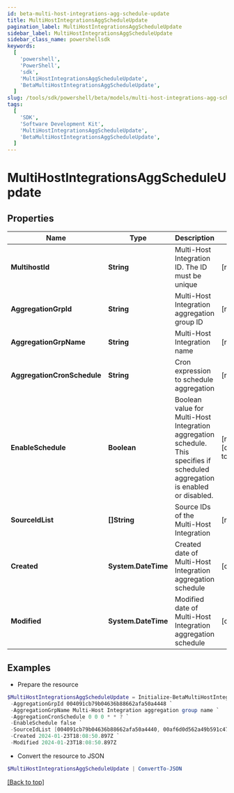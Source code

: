 ```yaml
---
id: beta-multi-host-integrations-agg-schedule-update
title: MultiHostIntegrationsAggScheduleUpdate
pagination_label: MultiHostIntegrationsAggScheduleUpdate
sidebar_label: MultiHostIntegrationsAggScheduleUpdate
sidebar_class_name: powershellsdk
keywords:
  [
    'powershell',
    'PowerShell',
    'sdk',
    'MultiHostIntegrationsAggScheduleUpdate',
    'BetaMultiHostIntegrationsAggScheduleUpdate',
  ]
slug: /tools/sdk/powershell/beta/models/multi-host-integrations-agg-schedule-update
tags:
  [
    'SDK',
    'Software Development Kit',
    'MultiHostIntegrationsAggScheduleUpdate',
    'BetaMultiHostIntegrationsAggScheduleUpdate',
  ]
---
```


# MultiHostIntegrationsAggScheduleUpdate

## Properties

| Name | Type | Description | Notes |
| --- | --- | --- | --- |
| **MultihostId** | **String** | Multi-Host Integration ID. The ID must be unique | [required] |
| **AggregationGrpId** | **String** | Multi-Host Integration aggregation group ID | [required] |
| **AggregationGrpName** | **String** | Multi-Host Integration name | [required] |
| **AggregationCronSchedule** | **String** | Cron expression to schedule aggregation | [required] |
| **EnableSchedule** | **Boolean** | Boolean value for Multi-Host Integration aggregation schedule. This specifies if scheduled aggregation is enabled or disabled. | [required][default to $false] |
| **SourceIdList** | **[]String** | Source IDs of the Multi-Host Integration | [required] |
| **Created** | **System.DateTime** | Created date of Multi-Host Integration aggregation schedule | [optional] |
| **Modified** | **System.DateTime** | Modified date of Multi-Host Integration aggregation schedule | [optional] |

## Examples

- Prepare the resource

```powershell
$MultiHostIntegrationsAggScheduleUpdate = Initialize-BetaMultiHostIntegrationsAggScheduleUpdate  -MultihostId 004091cb79b04636b88662afa50a4456 `
 -AggregationGrpId 004091cb79b04636b88662afa50a4448 `
 -AggregationGrpName Multi-Host Integration aggregation group name `
 -AggregationCronSchedule 0 0 0 * * ? `
 -EnableSchedule false `
 -SourceIdList [004091cb79b04636b88662afa50a4440, 00af6d0d562a49b591c47be908740542] `
 -Created 2024-01-23T18:08:50.897Z `
 -Modified 2024-01-23T18:08:50.897Z
```

- Convert the resource to JSON

```powershell
$MultiHostIntegrationsAggScheduleUpdate | ConvertTo-JSON
```

[[Back to top]](#)

